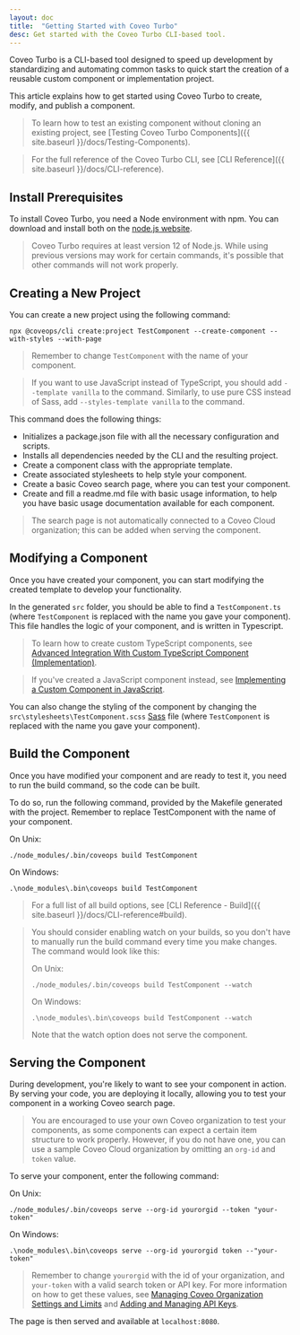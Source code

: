 ```yaml
---
layout: doc
title:  "Getting Started with Coveo Turbo"
desc: Get started with the Coveo Turbo CLI-based tool.
---
```


Coveo Turbo is a CLI-based tool designed to speed up development by standardizing and automating common tasks to quick start the creation of a reusable custom component or implementation project.

This article explains how to get started using Coveo Turbo to create, modify, and publish a component.

> To learn how to test an existing component without cloning an existing project, see [Testing Coveo Turbo Components]({{ site.baseurl }}/docs/Testing-Components).

> For the full reference of the Coveo Turbo CLI, see [CLI Reference]({{ site.baseurl }}/docs/CLI-reference).

## Install Prerequisites

To install Coveo Turbo, you need a Node environment with npm. You can download and install both on the [node.js website](https://nodejs.org/en/).

> Coveo Turbo requires at least version 12 of Node.js. While using previous versions may work for certain commands, it's possible that other commands will not work properly.

## Creating a New Project

You can create a new project using the following command:

```
npx @coveops/cli create:project TestComponent --create-component --with-styles --with-page
```
> Remember to change `TestComponent` with the name of your component.

> If you want to use JavaScript instead of TypeScript, you should add `--template vanilla` to the command. Similarly, to use pure CSS instead of Sass, add `--styles-template vanilla` to the command.

This command does the following things:
- Initializes a package.json file with all the necessary configuration and scripts.
- Installs all dependencies needed by the CLI and the resulting project.
- Create a component class with the appropriate template.
- Create associated stylesheets to help style your component.
- Create a basic Coveo search page, where you can test your component.
- Create and fill a readme.md file with basic usage information, to help you have basic usage documentation available for each component.

> The search page is not automatically connected to a Coveo Cloud organization; this can be added when serving the component.

## Modifying a Component

Once you have created your component, you can start modifying the created template to develop your functionality.

In the generated `src` folder, you should be able to find a `TestComponent.ts` (where `TestComponent` is replaced with the name you gave your component). This file handles the logic of your component, and is written in Typescript.

> To learn how to create custom TypeScript components, see [Advanced Integration With Custom TypeScript Component (Implementation)](https://docs.coveo.com/en/355/).

> If you've created a JavaScript component instead, see [Implementing a Custom Component in JavaScript](https://docs.coveo.com/en/305/).

You can also change the styling of the component by changing the `src\stylesheets\TestComponent.scss` [Sass](https://sass-lang.com/) file (where `TestComponent` is replaced with the name you gave your component).

## Build the Component

Once you have modified your component and are ready to test it, you need to run the build command, so the code can be built.

To do so, run the following command, provided by the Makefile generated with the project. Remember to replace TestComponent with the name of your component.

On Unix:
```
./node_modules/.bin/coveops build TestComponent
```

On Windows:
```
.\node_modules\.bin\coveops build TestComponent
```

> For a full list of all build options, see [CLI Reference - Build]({{ site.baseurl }}/docs/CLI-reference#build).

> You should consider enabling watch on your builds, so you don't have to manually run the build command every time you make changes. The command would look like this:
>
> On Unix:
> ```
> ./node_modules/.bin/coveops build TestComponent --watch
> ```
>
> On Windows:
>
> ```
> .\node_modules\.bin\coveops build TestComponent --watch
> ```
>
> Note that the watch option does not serve the component.

## Serving the Component

During development, you're likely to want to see your component in action. By serving your code, you are deploying it locally, allowing you to test your component in a working Coveo search page.

> You are encouraged to use your own Coveo organization to test your components, as some components can expect a certain item structure to work properly. However, if you do not have one, you can use a sample Coveo Cloud organization by omitting an `org-id` and `token` value.

To serve your component, enter the following command:

On Unix:
```
./node_modules/.bin/coveops serve --org-id yourorgid --token "your-token"
```

On Windows:
```
.\node_modules\.bin\coveops serve --org-id yourorgid token --"your-token"
```

> Remember to change `yourorgid` with the id of your organization, and `your-token` with a valid search token or API key. For more information on how to get these values, see [Managing Coveo Organization Settings and Limits](https://docs.coveo.com/en/1562/cloud-v2-administrators/managing-coveo-organization-settings-and-limits#organization-tab) and [Adding and Managing API Keys](https://docs.coveo.com/en/1718/cloud-v2-administrators/adding-and-managing-api-keys).

The page is then served and available at `localhost:8080`.

